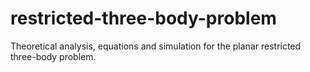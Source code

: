 # restricted-three-body-problem
Theoretical analysis, equations and simulation for the planar restricted three-body problem.
